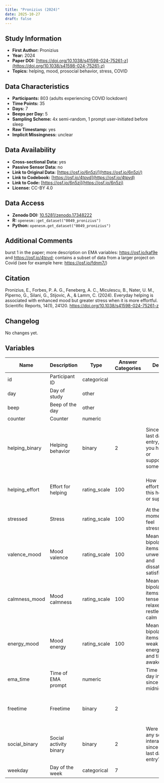 ```yaml
---
title: "Pronizius (2024)"
date: 2025-10-27
draft: false
---
```



## Study Information

- **First Author:** Pronizius
- **Year:** 2024
- **Paper DOI:** [https://doi.org/10.1038/s41598-024-75261-z](https://doi.org/10.1038/s41598-024-75261-z)
- **Topics:** helping, mood, prosocial behavior, stress, COVID

## Data Characteristics

- **Participants:** 803 (adults experiencing COVID lockdown)
- **Time Points:** 35
- **Days:** 7
- **Beeps per Day:** 5
- **Sampling Scheme:** 4x semi-random, 1 prompt user-initiated before sleep
- **Raw Timestamp:** yes
- **Implicit Missingness:** unclear

## Data Availability

- **Cross-sectional Data:** yes
- **Passive Sensor Data:** no
- **Link to Original Data:** [https://osf.io/6n5zj/](https://osf.io/6n5zj/)
- **Link to Codebook:** [https://osf.io/4tpvd](https://osf.io/4tpvd)
- **Link to Code:** [https://osf.io/6n5zj](https://osf.io/6n5zj)
- **License:** CC-BY 4.0

## Data Access

- **Zenodo DOI:** [10.5281/zenodo.17348222](https://doi.org/10.5281/zenodo.17348222)
- **R:** `openesm::get_dataset("0049_pronizius")`
- **Python:** `openesm.get_dataset("0049_pronizius")`

## Additional Comments

burst 1 in the paper; more description on EMA variables: https://osf.io/kaf9e and https://osf.io/4tpvd; contains a subset of data from a larger project on Covid (see for example here: https://osf.io/fdnm7/)


## Citation

Pronizius, E., Forbes, P. A. G., Feneberg, A. C., Miculescu, B., Nater, U. M., Piperno, G., Silani, G., Stijovic, A., & Lamm, C. (2024). Everyday helping is associated with enhanced mood but greater stress when it is more effortful. Scientific Reports, 14(1), 24120. https://doi.org/10.1038/s41598-024-75261-z




## Changelog

No changes yet.

## Variables

| Name | Description | Type | Answer Categories | Details | Labels | Transformation | Source | Assessment Type | Construct | Comments |
|------|-------------|------|------------------|---------|--------|----------------|--------|----------------|----------|----------|
| id | Participant ID | categorical |  |  |  |  |  | ESM |  |  |
| day | Day of study | other |  |  |  |  |  | ESM |  |  |
| beep | Beep of the day | other |  |  |  |  |  | ESM |  |  |
| counter | Counter | numeric |  |  |  |  |  | ESM |  |  |
| helping_binary | Helping behavior | binary | 2 | Since the last data entry, have you helped or supported someone? | 0 = no<br>1 = yes |  |  | ESM | helping behavior, prosocial behavior, social behavior, big five, agreeableness |  |
| helping_effort | Effort for helping | rating_scale | 100 | How effortful was this helping or support? | 0 = not at all<br>100 = very much |  |  | ESM | helping effort, prosocial behavior, social behavior |  |
| stressed | Stress | rating_scale | 100 | At the moment, I feel stressed | 0 = not at all<br>100 = very much |  |  | ESM | stress, negative affect, affect |  |
| valence_mood | Mood valence | rating_scale | 100 | Mean of two bipolar items: unwell-well and dissatisfied-satisfied | 0 = not at all<br>100 = very much | mean-scored | Adapted multidimensional mood questionnaire | ESM | affect, valence, satisfaction, wellness |  |
| calmness_mood | Mood calmness | rating_scale | 100 | Mean of two bipolar items: tense-relaxed and restless-calm | 0 = not at all<br>100 = very much |  | Adapted multidimensional mood questionnaire | ESM | affect, calmness, relaxation, restlessness, tenseness |  |
| energy_mood | Mood energy | rating_scale | 100 | Mean of two bipolar items: weak-energetic and tired-awake | 0 = not at all<br>100 = very much |  | Adapted multidimensional mood questionnaire | ESM | affect, energy, tiredness |  |
| ema_time | Time of EMA prompt | numeric |  | Time of the day in hours since midnight |  |  |  | ESM |  |  |
| freetime | Freetime | binary | 2 |  | 0 = current data entry while working/studying<br>1 = during free time |  |  | ESM | activity, context |  |
| social_binary | Social activity binary | binary | 2 | Were there any social interactions since the last data entry? | 0 = No<br>1 = Yes |  |  | ESM | social interaction |  |
| weekday | Day of the week | categorical | 7 |  |  |  |  | ESM |  |  |
